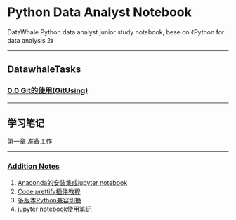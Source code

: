 # Python Data Analyst Notebook
DataWhale Python data analyst junior study notebook, bese on 《Python for data analysis 2》
***
## DatawhaleTasks
### [0.0 Git的使用(GitUsing)](https://github.com/gokoo/PythonAnalystNotebook/blob/master/Day0/0%20Gitusing.md)

***
## 学习笔记
第一章 准备工作

***
### [Addition Notes](https://github.com/gokoo/PythonAnalystNotebook/blob/master/Notes/additionNotes.md)

1. [Anaconda的安装集成jupyter notebook](https://github.com/gokoo/PythonAnalystNotebook/blob/master/Notes/additionNotes.md#anaconda的安装集成jupyter-notebook)
2. [Code prettify插件教程](https://github.com/gokoo/PythonAnalystNotebook/blob/master/Notes/additionNotes.md#代码规范)
3. [多版本Python兼容切换](https://github.com/gokoo/PythonAnalystNotebook/blob/master/Notes/additionNotes.md#多版本python兼容切换)
4. [jupyter notebook使用笔记](https://github.com/gokoo/PythonAnalystNotebook/blob/master/Notes/additionNotes.md#jupyter-notebook使用笔记)